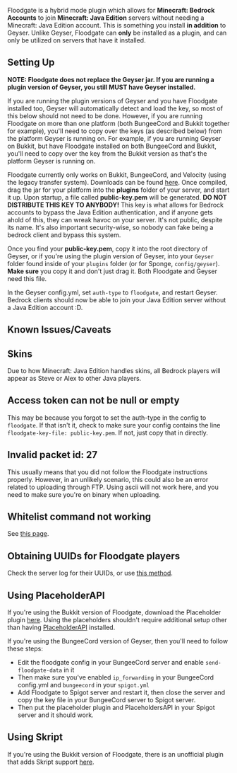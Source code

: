 Floodgate is a hybrid mode plugin which allows for **Minecraft: Bedrock Accounts** to join **Minecraft: Java Edition** servers without needing a Minecraft: Java Edition account. This is something you install **in addition** to Geyser. Unlike Geyser, Floodgate can **only** be installed as a plugin, and can only be utilized on servers that have it installed. 


## Setting Up
**NOTE: Floodgate does not replace the Geyser jar. If you are running a plugin version of Geyser, you still MUST have Geyser installed.**

If you are running the plugin versions of Geyser and you have Floodgate installed too, Geyser will automatically detect and load the key, so most of this below should not need to be done. However, if you are running Floodgate on more than one platform (both BungeeCord and Bukkit together for example), you'll need to copy over the keys (as described below) from the platform Geyser is running on. For example, if you are running Geyser on Bukkit, but have Floodgate installed on both BungeeCord and Bukkit, you'll need to copy over the key from the Bukkit version as that's the platform Geyser is running on.

Floodgate currently only works on Bukkit, BungeeCord, and Velocity (using the legacy transfer system). Downloads can be found [here](https://ci.nukkitx.com/job/GeyserMC/job/Floodgate/job/development/). Once compiled, drag the jar for your platform into the **plugins** folder of your server, and start it up. Upon startup, a file called **public-key.pem** will be generated. **DO NOT DISTRIBUTE THIS KEY TO ANYBODY!** This key is what allows for Bedrock accounts to bypass the Java Edition authentication, and if anyone gets ahold of this, they can wreak havoc on your server. It's not public, despite its name. It's also important security-wise, so nobody can fake being a bedrock client and bypass this system.

Once you find your **public-key.pem**, copy it into the root directory of Geyser, or if you're using the plugin version of Geyser, into your `Geyser` folder found inside of your `plugins` folder (or for Sponge, `config/geyser`). **Make sure** you copy it and don't just drag it. Both Floodgate and Geyser need this file.

In the Geyser config.yml, set `auth-type` to `floodgate`, and restart Geyser. Bedrock clients should now be able to join your Java Edition server without a Java Edition account :D.

## Known Issues/Caveats

## Skins
Due to how Minecraft: Java Edition handles skins, all Bedrock players will appear as Steve or Alex to other Java players. 

## Access token can not be null or empty
This may be because you forgot to set the auth-type in the config to `floodgate`. If that isn't it, check to make sure your config contains the line `floodgate-key-file: public-key.pem`. If not, just copy that in directly.

## Invalid packet id: 27
This usually means that you did not follow the Floodgate instructions properly. However, in an unlikely scenario, this could also be an error related to uploading through FTP. Using ascii will not work here, and you need to make sure you're on binary when uploading.

## Whitelist command not working
See [this page](FAQ#how-do-i-add-players-to-the-whitelist-when-using-floodgate).

## Obtaining UUIDs for Floodgate players
Check the server log for their UUIDs, or use [this method](FAQ#how-do-i-find-a-players-uuid-without-them-joining-when-using-floodgate).

## Using PlaceholderAPI
If you're using the Bukkit version of Floodgate, download the Placeholder plugin [here](https://github.com/rtm516/FloodgatePlaceholders/). Using the placeholders shouldn't require additional setup other than having [PlaceholderAPI](https://www.spigotmc.org/resources/placeholderapi.6245/) installed.

If you're using the BungeeCord version of Geyser, then you'll need to follow these steps:
+ Edit the floodgate config in your BungeeCord server and enable `send-floodgate-data` in it
+ Then make sure you've enabled `ip_forwarding` in your BungeeCord config.yml and `bungeecord` in your `spigot.yml`
+ Add Floodgate to Spigot server and restart it, then close the server and copy the key file in your BungeeCord server to Spigot server.
+ Then put the placeholder plugin and PlaceholdersAPI in your Spigot server and it should work.

## Using Skript
If you're using the Bukkit version of Floodgate, there is an unofficial plugin that adds Skript support [here](https://github.com/DoctorMacc/floodgate-skript). 